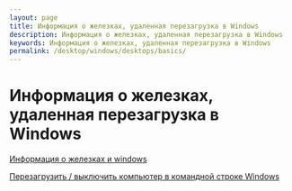 ```yaml
---
layout: page
title: Информация о железках, удаленная перезагрузка в Windows
description: Информация о железках, удаленная перезагрузка в Windows
keywords: Информация о железках, удаленная перезагрузка в Windows
permalink: /desktop/windows/desktops/basics/
---
```


# Информация о железках, удаленная перезагрузка в Windows

[Информация о железках и windows](/desktop/windows/desktops/basics/info/)

[Перезагрузить / выключить компьютер в командной строке Windows](/desktop/windows/desktops/basics/reboot-remotely/)
